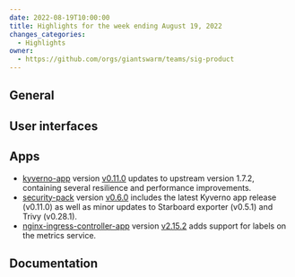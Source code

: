 ```yaml
---
date: 2022-08-19T10:00:00
title: Highlights for the week ending August 19, 2022
changes_categories:
  - Highlights
owner:
  - https://github.com/orgs/giantswarm/teams/sig-product
---
```


## General


## User interfaces


## Apps

- [kyverno-app](https://github.com/giantswarm/kyverno-app) version [v0.11.0](https://github.com/giantswarm/kyverno-app/blob/master/CHANGELOG.md#0110---2022-08-17) updates to upstream version 1.7.2, containing several resilience and performance improvements.
- [security-pack](https://github.com/giantswarm/security-pack) version [v0.6.0](https://github.com/giantswarm/security-pack/blob/main/CHANGELOG.md#060---2022-08-17) includes the latest Kyverno app release (v0.11.0) as well as minor updates to Starboard exporter (v0.5.1) and Trivy (v0.28.1).
- [nginx-ingress-controller-app]([https://github.com/giantswarm/security-pack](https://github.com/giantswarm/nginx-ingress-controller-app)) version [v2.15.2](https://github.com/giantswarm/nginx-ingress-controller-app/blob/master/CHANGELOG.md#2152---2022-08-15) adds support for labels on the metrics service.

## Documentation
